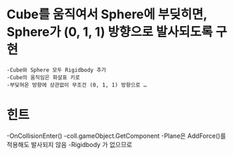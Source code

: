 # Cube를 움직여서 Sphere에 부딪히면, Sphere가 (0, 1, 1) 방향으로 발사되도록 구현
    -Cube와 Sphere 모두 Rigidbody 추가
    -Cube의 움직임은 화살표 키로
    -부딪혀온 방향에 상관없이 무조건 (0, 1, 1) 방향으로 …

# 힌트
  -OnCollisionEnter()
  -coll.gameObject.GetComponent
  -Plane은 AddForce()를 적용해도 발사되지 않음
  -Rigidbody 가 없으므로
